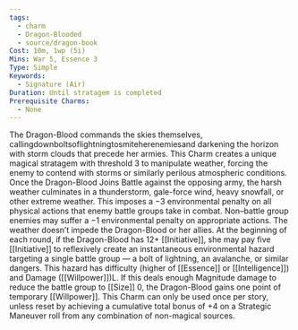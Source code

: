 ```yaml
---
tags:
  - charm
  - Dragon-Blooded
  - source/dragon-book
Cost: 10m, 1wp (5i)
Mins: War 5, Essence 3
Type: Simple
Keywords:
  - Signature (Air)
Duration: Until stratagem is completed
Prerequisite Charms:
  - None
---
```

The Dragon-Blood commands the skies themselves, callingdownboltsoflightningtosmiteherenemiesand darkening the horizon with storm clouds that precede her armies. This Charm creates a unique magical stratagem with threshold 3 to manipulate weather, forcing the enemy to contend with storms or similarly perilous atmospheric conditions. Once the Dragon-Blood Joins Battle against the opposing army, the harsh weather culminates in a thunderstorm, gale-force wind, heavy snowfall, or other extreme weather. This imposes a −3 environmental penalty on all physical actions that enemy battle groups take in combat. Non–battle group enemies may suffer a −1 environmental penalty on appropriate actions. The weather doesn’t impede the Dragon-Blood or her allies. At the beginning of each round, if the Dragon-Blood has 12+ [[Initiative]], she may pay five [[Initiative]] to reflexively create an instantaneous environmental hazard targeting a single battle group — a bolt of lightning, an avalanche, or similar dangers. This hazard has difficulty (higher of [[Essence]] or [[Intelligence]]) and Damage ([[Willpower]])L. If this deals enough Magnitude damage to reduce the battle group to [[Size]] 0, the Dragon-Blood gains one point of temporary [[Willpower]]. This Charm can only be used once per story, unless reset by achieving a cumulative total bonus of +4 on a Strategic Maneuver roll from any combination of non-magical sources.